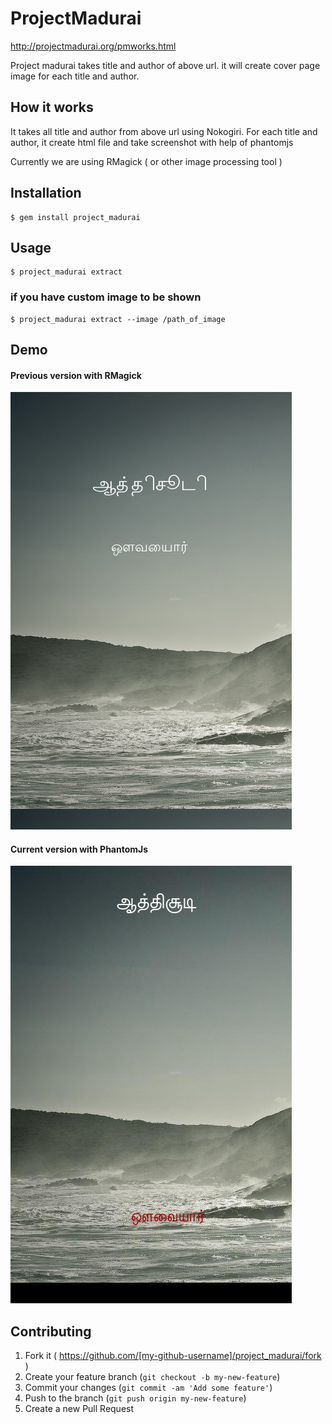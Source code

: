 # ProjectMadurai

http://projectmadurai.org/pmworks.html

Project madurai takes title and author of above url. it will create cover page image for each title and author.

## How it works

It takes all title and author from above url using Nokogiri. For each title and author, it create html file and take screenshot with help of phantomjs

Currently we are using RMagick ( or other image processing tool )


## Installation

    $ gem install project_madurai

## Usage

    $ project_madurai extract

### if you have custom image to be shown
    
    $ project_madurai extract --image /path_of_image


## Demo

#### Previous version with RMagick

![alt text](public/sample1.jpg "Demo")

#### Current version with PhantomJs

![alt text](public/sample2.jpg "Demo")




## Contributing

1. Fork it ( https://github.com/[my-github-username]/project_madurai/fork )
2. Create your feature branch (`git checkout -b my-new-feature`)
3. Commit your changes (`git commit -am 'Add some feature'`)
4. Push to the branch (`git push origin my-new-feature`)
5. Create a new Pull Request
